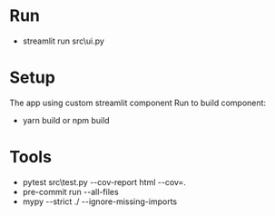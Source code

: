 # Run
- streamlit run src\ui.py

# Setup
The app using custom streamlit component
Run to build component:
- yarn build or npm build

# Tools
- pytest src\test.py --cov-report html --cov=.
- pre-commit run --all-files
- mypy --strict ./ --ignore-missing-imports
